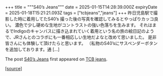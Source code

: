 +++
title = """S40’s Jeans"""
date = 2025-01-15T14:28:39.000Z
expiryDate = 2025-01-18T15:21:21.093Z
tags = ["tcbjeans","jeans"]
+++
昨日児島駅で撮影した時に着用してたS40’s 撮った後の写真を確認してみるとやっぱりカッコ良い。 濃色で少し硬めな生地がコントラストの強い色落ちを生みます。 それはまるでIndigoのキャンバスに描き込まれていく着用という名の旅の絵日記のようで、JRさんとのコラボにも一番相応しい生地だよなと改めて思いました。 是非皆さんにも体験して頂けたらと思います。 （私物のS40’sにサスペンダーボタンを追加しております。通 \[…\]

The post [S40’s Jeans](http://tcbjeans.com/2025/01/15/50804) first appeared on [TCB jeans](http://tcbjeans.com).

[[source]](http://tcbjeans.com/2025/01/15/50804)
